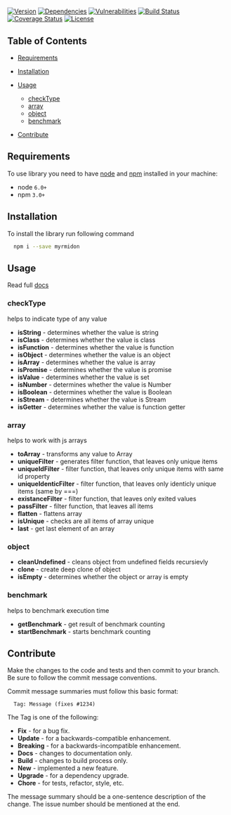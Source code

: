 # 

[![Version][badge-vers]][npm]
[![Dependencies][badge-deps]][npm]
[![Vulnerabilities][badge-vuln]](https://snyk.io/)
[![Build Status][badge-tests]](https://travis-ci.org/pustovitDmytro/myrmidon)
[![Coverage Status][badge-coverage]](https://coveralls.io/github/pustovitDmytro/myrmidon?branch=master)
[![License][badge-lic]][github]

[badge-deps]: https://img.shields.io/david/pustovitDmytro/myrmidon.svg

[badge-tests]: https://img.shields.io/travis/pustovitDmytro/myrmidon.svg

[badge-vuln]: https://img.shields.io/snyk/vulnerabilities/npm/myrmidon.svg?style=popout

[badge-vers]: https://img.shields.io/npm/v/myrmidon.svg

[badge-lic]: https://img.shields.io/github/license/pustovitDmytro/myrmidon.svg

[badge-coverage]: https://coveralls.io/repos/github/pustovitDmytro/myrmidon/badge.svg?branch=master

## Table of Contents

-   [Requirements](#requirements)

-   [Installation](#installation)

-   [Usage](#usage)

    -   [checkType](#checktype)
    -   [array](#array)
    -   [object](#object)
    -   [benchmark](#benchmark)

-   [Contribute](#contribute)

## Requirements

To use library you need to have [node](https://nodejs.org) and [npm](https://www.npmjs.com) installed in your machine:

-   node `6.0+`
-   npm `3.0+`

## Installation

To install the library run following command

```bash
  npm i --save myrmidon
```

## Usage

Read full [docs](https://myrmidonjs.readthedocs.io/en/latest/reference/)

### checkType

helps to indicate type of any value

-   **isString** - determines whether the value is string
-   **isClass** - determines whether the value is class
-   **isFunction** - determines whether the value is function
-   **isObject** - determines whether the value is an object
-   **isArray** - determines whether the value is array
-   **isPromise** - determines whether the value is promise
-   **isValue** - determines whether the value is set
-   **isNumber** - determines whether the value is Number
-   **isBoolean** - determines whether the value is Boolean
-   **isStream** - determines whether the value is Stream
-   **isGetter** - determines whether the value is function getter

### array

helps to work with js arrays

-   **toArray** - transforms any value to Array
-   **uniqueFilter** - generates filter function, that leaves only unique items
-   **uniqueIdFilter** - filter function, that leaves only unique items with same id property
-   **uniqueIdenticFilter** - filter function, that leaves only identicly unique items (same by ===)
-   **existanceFilter** - filter function, that leaves only exited values
-   **passFilter** - filter function, that leaves all items
-   **flatten** - flattens array
-   **isUnique** - checks are all items of array unique
-   **last** - get last element of an array

### object

-   **cleanUndefined** - cleans object from undefined fields recursievly
-   **clone** - create deep clone of object
-   **isEmpty** - determines whether the object or array is empty

### benchmark

helps to benchmark execution time

-   **getBenchmark** - get result of benchmark counting
-   **startBenchmark** - starts benchmark counting

## Contribute

Make the changes to the code and tests and then commit to your branch. Be sure to follow the commit message conventions.

Commit message summaries must follow this basic format:

      Tag: Message (fixes #1234)

The Tag is one of the following:

-   **Fix** - for a bug fix.
-   **Update** - for a backwards-compatible enhancement.
-   **Breaking** - for a backwards-incompatible enhancement.
-   **Docs** - changes to documentation only.
-   **Build** - changes to build process only.
-   **New** - implemented a new feature.
-   **Upgrade** - for a dependency upgrade.
-   **Chore** - for tests, refactor, style, etc.

The message summary should be a one-sentence description of the change. The issue number should be mentioned at the end.

[npm]: https://www.npmjs.com/package/

[github]: https://github.com/pustovitDmytro/
